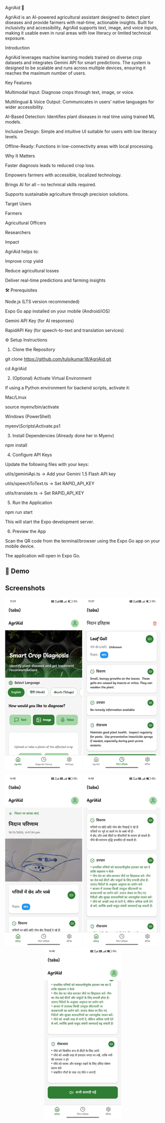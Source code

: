 AgriAid 🌱

AgriAid is an AI-powered agricultural assistant designed to detect plant diseases and provide farmers with real-time, actionable insights.
Built for inclusivity and accessibility, AgriAid supports text, image, and voice inputs, making it usable even in rural areas with low literacy or limited technical exposure.

Introduction

AgriAid leverages machine learning models trained on diverse crop datasets and integrates Gemini API for smart predictions.
The system is designed to be scalable and runs across multiple devices, ensuring it reaches the maximum number of users.

Key Features

Multimodal Input: Diagnose crops through text, image, or voice.

Multilingual & Voice Output: Communicates in users’ native languages for wider accessibility.

AI-Based Detection: Identifies plant diseases in real time using trained ML models.

Inclusive Design: Simple and intuitive UI suitable for users with low literacy levels.

Offline-Ready: Functions in low-connectivity areas with local processing.

Why It Matters

Faster diagnosis leads to reduced crop loss.

Empowers farmers with accessible, localized technology.

Brings AI for all – no technical skills required.

Supports sustainable agriculture through precision solutions.

Target Users

Farmers

Agricultural Officers

Researchers

Impact

AgriAid helps to:

Improve crop yield

Reduce agricultural losses

Deliver real-time predictions and farming insights

🛠️ Prerequisites

Node.js (LTS version recommended)

Expo Go app installed on your mobile (Android/iOS)

Gemini API Key (for AI responses)

RapidAPI Key (for speech-to-text and translation services)

⚙️ Setup Instructions 

1. Clone the Repository

git clone https://github.com/tulsikumar18/AgriAid.git

cd AgriAid

2. (Optional) Activate Virtual Environment

If using a Python environment for backend scripts, activate it:

Mac/Linux

source myenv/bin/activate


Windows (PowerShell)

myenv\Scripts\Activate.ps1

3. Install Dependencies (Already done her in  Myenv)

npm install

4. Configure API Keys

Update the following files with your keys:

utils/geminiApi.ts → Add your Gemini 1.5 Flash API key

utils/speechToText.ts → Set RAPID_API_KEY

utils/translate.ts → Set RAPID_API_KEY

5. Run the Application

npm run start


This will start the Expo development server.

6. Preview the App

Scan the QR code from the terminal/browser using the Expo Go app on your mobile device.

The application will open in Expo Go.



## 📸 Demo


## Screenshots

<p align="center">
  <img src="assests/images/Output1.jpg" alt="Screenshot 1" width="250"/>
  <img src="assests/images/Output2.jpg" alt="Screenshot 2" width="250"/>
</p>


<p align="center">
  <img src="./assests/images/output3.jpg" alt="Screenshot 3" width="250"/>
  <img src="./assests/images/output4.jpg" alt="Screenshot 4" width="250"/>
  <img src="./assests/images/output5.jpg" alt="Screenshot 5" width="250"/>
</p>
